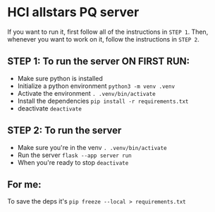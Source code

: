 # HCI allstars PQ server

If you want to run it, first follow all of the instructions in `STEP 1`.
Then, whenever you want to work on it, follow the instructions in `STEP 2`.

## STEP 1: To run the server ON FIRST RUN:

- Make sure python is installed
- Initialize a python environment `python3 -m venv .venv`
- Activate the environment `. .venv/bin/activate`
- Install the dependencies `pip install -r requirements.txt`
- deactivate `deactivate`

## STEP 2: To run the server

- Make sure you're in the venv `. .venv/bin/activate`
- Run the server `flask --app server run`
- When you're ready to stop `deactivate`

## For me:

To save the deps it's `pip freeze --local > requirements.txt`
